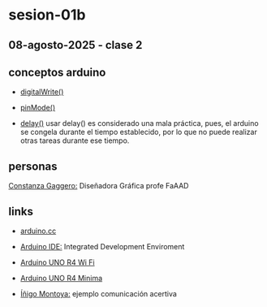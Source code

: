 # sesion-01b

## 08-agosto-2025 - clase 2

## conceptos arduino


- [digitalWrite()](https://docs.arduino.cc/language-reference/en/functions/digital-io/digitalwrite)


- [pinMode()](https://docs.arduino.cc/language-reference/en/functions/digital-io/pinMode)

- [delay()](https://docs.arduino.cc/language-reference/en/functions/time/delay) usar delay() es considerado una mala práctica, pues, el arduino se congela durante el tiempo establecido, por lo que no puede realizar otras tareas durante ese tiempo.

## personas

[Constanza Gaggero:](https://www.instagram.com/gaggeroworks/?hl=en) Diseñadora Gráfica profe FaAAD

## links

- [arduino.cc](https://www.arduino.cc)

- [Arduino IDE:](https://www.arduino.cc/en/software) Integrated Development Enviroment

- [Arduino UNO R4 Wi Fi](https://docs.arduino.cc/hardware/uno-r4-wifi)

- [Arduino UNO R4 Minima](https://docs.arduino.cc/hardware/uno-r4-minima)

- [Íñigo Montoya:](https://www.youtube.com/watch?v=6JGp7Meg42U) ejemplo comunicación acertiva

